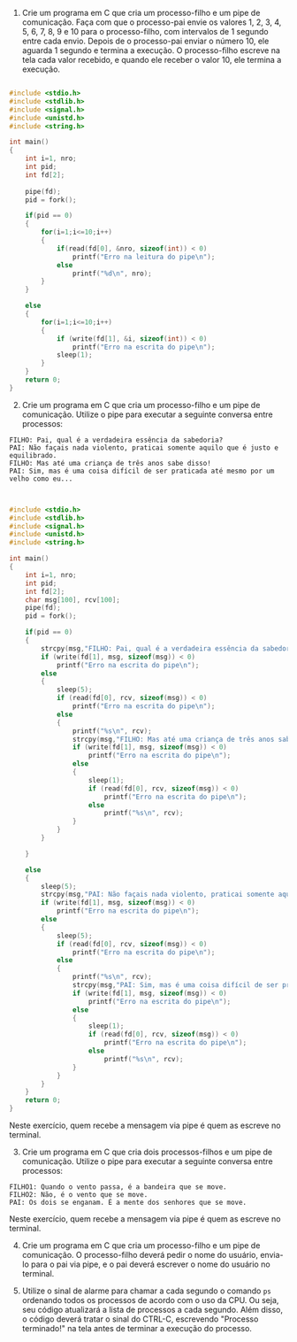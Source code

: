 1. Crie um programa em C que cria um processo-filho e um pipe de comunicação. Faça com que o processo-pai envie os valores 1, 2, 3, 4, 5, 6, 7, 8, 9 e 10 para o processo-filho, com intervalos de 1 segundo entre cada envio. Depois de o processo-pai enviar o número 10, ele aguarda 1 segundo e termina a execução. O processo-filho escreve na tela cada valor recebido, e quando ele receber o valor 10, ele termina a execução.
```C

#include <stdio.h>
#include <stdlib.h>
#include <signal.h>
#include <unistd.h>
#include <string.h>

int main()
{
	int i=1, nro;
	int pid;	
	int fd[2];	
	
	pipe(fd);
	pid = fork();

	if(pid == 0)
	{	
		for(i=1;i<=10;i++)
		{
			if(read(fd[0], &nro, sizeof(int)) < 0)
				printf("Erro na leitura do pipe\n");
			else	
				printf("%d\n", nro);
		}	
	}

	else
	{
		for(i=1;i<=10;i++)
		{
			if (write(fd[1], &i, sizeof(int)) < 0)
				printf("Erro na escrita do pipe\n");
			sleep(1);
		}
	}
	return 0;
}
```
2. Crie um programa em C que cria um processo-filho e um pipe de comunicação. Utilize o pipe para executar a seguinte conversa entre processos:

```
FILHO: Pai, qual é a verdadeira essência da sabedoria?
PAI: Não façais nada violento, praticai somente aquilo que é justo e equilibrado.
FILHO: Mas até uma criança de três anos sabe disso!
PAI: Sim, mas é uma coisa difícil de ser praticada até mesmo por um velho como eu...
```
```C


#include <stdio.h>
#include <stdlib.h>
#include <signal.h>
#include <unistd.h>
#include <string.h>

int main()
{
	int i=1, nro;
	int pid;	
	int fd[2];	
	char msg[100], rcv[100];
	pipe(fd);
	pid = fork();

	if(pid == 0)
	{
		strcpy(msg,"FILHO: Pai, qual é a verdadeira essência da sabedoria?");
		if (write(fd[1], msg, sizeof(msg)) < 0)
			printf("Erro na escrita do pipe\n");
		else
		{
			sleep(5);
			if (read(fd[0], rcv, sizeof(msg)) < 0)
				printf("Erro na escrita do pipe\n");
			else
			{
				printf("%s\n", rcv);
				strcpy(msg,"FILHO: Mas até uma criança de três anos sabe disso!");
				if (write(fd[1], msg, sizeof(msg)) < 0)
					printf("Erro na escrita do pipe\n");
				else
				{
					sleep(1);
					if (read(fd[0], rcv, sizeof(msg)) < 0)
						printf("Erro na escrita do pipe\n");
					else
						printf("%s\n", rcv);
				}
			}
		}

	}

	else
	{
		sleep(5);
		strcpy(msg,"PAI: Não façais nada violento, praticai somente aquilo que é justo e equilibrado.");
		if (write(fd[1], msg, sizeof(msg)) < 0)
			printf("Erro na escrita do pipe\n");
		else
		{
			sleep(5);
			if (read(fd[0], rcv, sizeof(msg)) < 0)
				printf("Erro na escrita do pipe\n");
			else
			{
				printf("%s\n", rcv);
				strcpy(msg,"PAI: Sim, mas é uma coisa difícil de ser praticada até mesmo por um velho como eu...");
				if (write(fd[1], msg, sizeof(msg)) < 0)
					printf("Erro na escrita do pipe\n");
				else
				{
					sleep(1);
					if (read(fd[0], rcv, sizeof(msg)) < 0)
						printf("Erro na escrita do pipe\n");
					else
						printf("%s\n", rcv);
				}
			}
		}
	}
	return 0;
}
```
Neste exercício, quem recebe a mensagem via pipe é quem as escreve no terminal.

3. Crie um programa em C que cria dois processos-filhos e um pipe de comunicação. Utilize o pipe para executar a seguinte conversa entre processos:

```
FILHO1: Quando o vento passa, é a bandeira que se move.
FILHO2: Não, é o vento que se move.
PAI: Os dois se enganam. É a mente dos senhores que se move.
```

Neste exercício, quem recebe a mensagem via pipe é quem as escreve no terminal.

4. Crie um programa em C que cria um processo-filho e um pipe de comunicação. O processo-filho deverá pedir o nome do usuário, envia-lo para o pai via pipe, e o pai deverá escrever o nome do usuário no terminal.

5. Utilize o sinal de alarme para chamar a cada segundo o comando `ps` ordenando todos os processos de acordo com o uso da CPU. Ou seja, seu código atualizará a lista de processos a cada segundo. Além disso, o código deverá tratar o sinal do CTRL-C, escrevendo "Processo terminado!" na tela antes de terminar a execução do processo.
